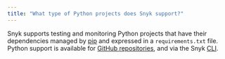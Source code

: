 ```yaml
---
title: "What type of Python projects does Snyk support?"
---
```

Snyk supports testing and monitoring Python projects that have their dependencies managed by [pip](https://pypi.python.org/pypi/pip) and expressed in a `requirements.txt` file. Python support is available for [GitHub repositories](/docs/github), and via the Snyk [CLI](/docs/using-snyk/).